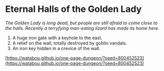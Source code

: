 # Eternal Halls of the Golden Lady

_The Golden Lady is long dead, but people are still afraid to come close to the halls. Recently a terryfying man-eating lizard has made its home here._

1. A huge iron gate with a keyhole to the east.
2. A relief on the wall, totally destroyed by goblin vandals.
3. An iron key hidden in a crevice of the wall.

[https://watabou.github.io/one-page-dungeon/?seed=800452523](https://watabou.github.io/one-page-dungeon/?seed=800452523)

